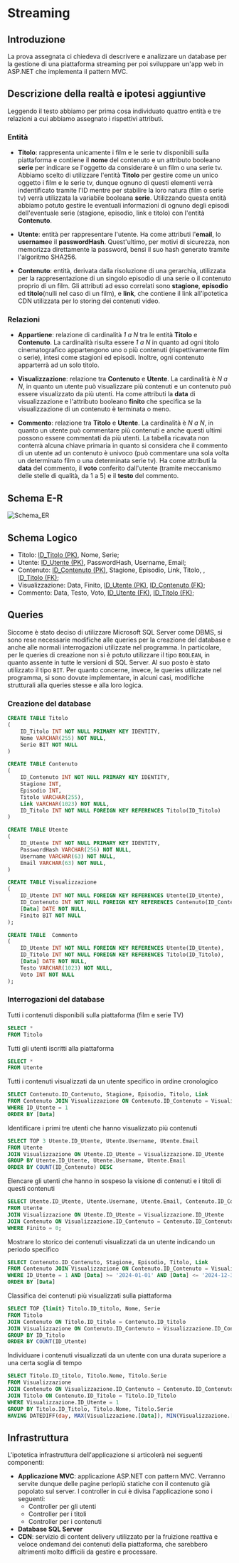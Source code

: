 # Streaming

## Introduzione

La prova assegnata ci chiedeva di descrivere e analizzare un database per la gestione di una piattaforma streaming per poi sviluppare un'app web in ASP.NET che implementa il pattern MVC.

## Descrizione della realtà e ipotesi aggiuntive

Leggendo il testo abbiamo per prima cosa individuato quattro entità e tre relazioni a cui abbiamo assegnato i rispettivi attributi. 

### Entità 

- <b>Titolo</b>: rappresenta unicamente i film e le serie tv disponibili sulla piattaforma e contiene il <b>nome</b> del contenuto e un attributo booleano <b>serie</b> per indicare se l'oggetto da considerare è un film o una serie tv. Abbiamo scelto di utilizzare l'entità <b>Titolo</b> per gestire come un unico oggetto i film e le serie tv, dunque ognuno di questi elementi verrà indentificato tramite l'ID mentre per stabilire la loro natura (film o serie tv) verrà utilizzata la variabile booleana <b>serie</b>. Utilizzando questa entità abbiamo potuto gestire le eventuali informazioni di ognuno degli episodi dell'eventuale serie (stagione, episodio, link e titolo) con l'entità <b>Contenuto</b>.

- <b>Utente</b>: entità per rappresentare l'utente. Ha come attributi l'<b>email</b>, lo <b>username</b>e il <b>passwordHash</b>. Quest'ultimo, per motivi di sicurezza, non memorizza direttamente la password, bensì il suo hash generato tramite l'algoritmo SHA256. 

- <b>Contenuto</b>: entità, derivata dalla risoluzione di una gerarchia, utilizzata per la rappresentazione di un singolo episodio di una serie o il contenuto proprio di un film. Gli attributi ad esso correlati sono <b>stagione</b>, <b>episodio</b> ed <b>titolo</b>(nulli nel caso di un film), e <b>link</b>, che contiene il link all'ipotetica CDN utilizzata per lo storing dei contenuti video.

### Relazioni

- <b>Appartiene</b>: relazione di cardinalità <i>1 a N</i> tra le entità <b>Titolo</b> e <b>Contenuto</b>. La cardinalità risulta essere <i>1 a N</i> in quanto ad ogni titolo cinematografico appartengono uno o più contenuti (rispettivamente film o serie), intesi come stagioni ed episodi. Inoltre, ogni contenuto apparterrà ad un solo titolo.

- <b>Visualizzazione</b>: relazione tra <b>Contenuto</b> e <b>Utente</b>. La cardinalità è <i>N a N</i>, in quanto un utente può visualizzare più contenuti e un contenuto può essere visualizzato da più utenti. Ha come attributi la <b>data</b> di visualizzazione e l'attributo booleano <b>finito</b> che specifica se la visualizzazione di un contenuto è terminata o meno.

- <b>Commento</b>: relazione tra <b>Titolo</b> e <b>Utente</b>. La cardinalità è <i>N a N</i>, in quanto un utente può commentare più contenuti e anche questi ultimi possono essere commentati da più utenti. La tabella ricavata non conterrà alcuna chiave primaria in quanto si considera che il commento di un utente ad un contenuto è univoco (può commentare una sola volta un determinato film o una determinata serie tv). Ha come attributi la <b>data</b> del commento, il <b>voto</b> conferito dall'utente (tramite meccanismo delle stelle di qualità, da 1 a 5) e il <b>testo</b> del commento.

## Schema E-R

![Schema_ER](./er_schema.svg)

## Schema Logico

- Titolo: <u>ID_Titolo (PK)</u>, Nome, Serie;
- Utente: <u>ID_Utente (PK)</u>, PasswordHash, Username, Email;
- Contenuto: <u>ID_Contenuto (PK)</u>, Stagione, Episodio, Link, Titolo, , <u>ID_Titolo (FK)</u>;
- Visualizzazione: Data, Finito, <u>ID_Utente (PK)</u>, <u>ID_Contenuto (FK)</u>;
- Commento: Data, Testo, Voto, <u>ID_Utente (FK)</u>, <u>ID_Titolo (FK)</u>;

## Queries

Siccome è stato deciso di utilizzare Microsoft SQL Server come DBMS, si sono rese necessarie modifiche alle queries per la creazione del database e anche alle normali interrogazioni utilizzate nel programma. In particolare, per le queries di creazione non si è potuto utilizzare il tipo `BOOLEAN`, in quanto assente in tutte le versioni di SQL Server. Al suo posto è stato utilizzato il tipo `BIT`. Per quanto concerne, invece, le queries utilizzate nel programma, si sono dovute implementare, in alcuni casi, modifiche strutturali alla queries stesse e alla loro logica.

### Creazione del database

```sql
CREATE TABLE Titolo
(
    ID_Titolo INT NOT NULL PRIMARY KEY IDENTITY,
    Nome VARCHAR(255) NOT NULL,
    Serie BIT NOT NULL
)
```

```sql
CREATE TABLE Contenuto
(
    ID_Contenuto INT NOT NULL PRIMARY KEY IDENTITY,
    Stagione INT,
    Episodio INT,
    Titolo VARCHAR(255),
    Link VARCHAR(1023) NOT NULL,
    ID_Titolo INT NOT NULL FOREIGN KEY REFERENCES Titolo(ID_Titolo)
)
```

```sql
CREATE TABLE Utente
(
    ID_Utente INT NOT NULL PRIMARY KEY IDENTITY,
    PasswordHash VARCHAR(256) NOT NULL,
    Username VARCHAR(63) NOT NULL,
    Email VARCHAR(63) NOT NULL,
)
```

```sql
CREATE TABLE Visualizzazione
(
	ID_Utente INT NOT NULL FOREIGN KEY REFERENCES Utente(ID_Utente),
	ID_Contenuto INT NOT NULL FOREIGN KEY REFERENCES Contenuto(ID_Contenuto),
	[Data] DATE NOT NULL,
	Finito BIT NOT NULL
);
```

```sql
CREATE TABLE  Commento
(
	ID_Utente INT NOT NULL FOREIGN KEY REFERENCES Utente(ID_Utente),
	ID_Titolo INT NOT NULL FOREIGN KEY REFERENCES Titolo(ID_Titolo),
	[Data] DATE NOT NULL,
	Testo VARCHAR(1023) NOT NULL,
	Voto INT NOT NULL
);
```

### Interrogazioni del database

Tutti i contenuti disponibili sulla piattaforma (film e serie TV)

```sql
SELECT * 
FROM Titolo
```

Tutti gli utenti iscritti alla piattaforma

```sql
SELECT *
FROM Utente
```

Tutti i contenuti visualizzati da un utente specifico in ordine cronologico

```sql
SELECT Contenuto.ID_Contenuto, Stagione, Episodio, Titolo, Link
FROM Contenuto JOIN Visualizzazione ON Contenuto.ID_Contenuto = Visualizzazione.ID_Contenuto
WHERE ID_Utente = 1
ORDER BY [Data]
```

Identificare i primi tre utenti che hanno visualizzato più contenuti

```sql
SELECT TOP 3 Utente.ID_Utente, Utente.Username, Utente.Email
FROM Utente
JOIN Visualizzazione ON Utente.ID_Utente = Visualizzazione.ID_Utente
GROUP BY Utente.ID_Utente, Utente.Username, Utente.Email
ORDER BY COUNT(ID_Contenuto) DESC
```

Elencare gli utenti che hanno in sospeso la visione di contenuti e i titoli di questi contenuti

```sql
SELECT Utente.ID_Utente, Utente.Username, Utente.Email, Contenuto.ID_Contenuto, Contenuto.Titolo
FROM Utente
JOIN Visualizzazione ON Utente.ID_Utente = Visualizzazione.ID_Utente
JOIN Contenuto ON Visualizzazione.ID_Contenuto = Contenuto.ID_Contenuto
WHERE Finito = 0;
```

Mostrare lo storico dei contenuti visualizzati da un utente indicando un periodo
specifico

```sql
SELECT Contenuto.ID_Contenuto, Stagione, Episodio, Titolo, Link
FROM Contenuto JOIN Visualizzazione ON Contenuto.ID_Contenuto = Visualizzazione.ID_Contenuto
WHERE ID_Utente = 1 AND [Data] >= '2024-01-01' AND [Data] <= '2024-12-31' 
ORDER BY [Data]
```

Classifica dei contenuti più visualizzati sulla piattaforma

```sql
SELECT TOP {limit} Titolo.ID_titolo, Nome, Serie
FROM Titolo
JOIN Contenuto ON Titolo.ID_titolo = Contenuto.ID_titolo
JOIN Visualizzazione ON Contenuto.ID_Contenuto = Visualizzazione.ID_Contenuto
GROUP BY ID_Titolo
ORDER BY COUNT(ID_Utente)
```

Individuare i contenuti visualizzati da un utente con una durata superiore a una
certa soglia di tempo

```sql
SELECT Titolo.ID_titolo, Titolo.Nome, Titolo.Serie
FROM Visualizzazione
JOIN Contenuto ON Visualizzazione.ID_Contenuto = Contenuto.ID_Contenuto
JOIN Titolo ON Contenuto.ID_Titolo = Titolo.ID_Titolo
WHERE Visualizzazione.ID_Utente = 1
GROUP BY Titolo.ID_Titolo, Titolo.Nome, Titolo.Serie
HAVING DATEDIFF(day, MAX(Visualizzazione.[Data]), MIN(Visualizzazione.[Data])) > 15
```

## Infrastruttura

L'ipotetica infrastruttura dell'applicazione si articolerà nei seguenti componenti:

- <b>Applicazione MVC</b>: applicazione ASP.NET con pattern MVC. Verranno servite dunque delle pagine perlopiù statiche con il contenuto già popolato sul server. I controller in cui è divisa l'applicazione sono i seguenti:
  - Controller per gli utenti
  - Controller per i titoli
  - Controller per i contenuti
- <b>Database SQL Server</b>
- <b>CDN</b>: servizio di content delivery utilizzato per la fruizione reattiva e veloce ondemand dei contenuti della piattaforma, che sarebbero altrimenti molto difficili da gestire e processare.
